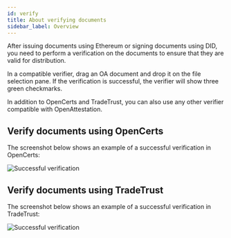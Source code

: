```yaml
---
id: verify
title: About verifying documents
sidebar_label: Overview
---
```


After issuing documents using Ethereum or signing documents using DID, you need to perform a verification on the documents to ensure that they are valid for distribution.

In a compatible verifier, drag an OA document and drop it on the file selection pane. If the verification is successful, the verifier will show three green checkmarks. 

In addition to OpenCerts and TradeTrust, you can also use any other verifier compatible with OpenAttestation.

## Verify documents using OpenCerts

The screenshot below shows an example of a successful verification in OpenCerts:

![Successful verification](/docs/ethereum-section/issue-document/verifying.png)


## Verify documents using TradeTrust

The screenshot below shows an example of a successful verification in TradeTrust:

![Successful verification](/docs/verify-section/verify/verify-in-tradetrust.png)
